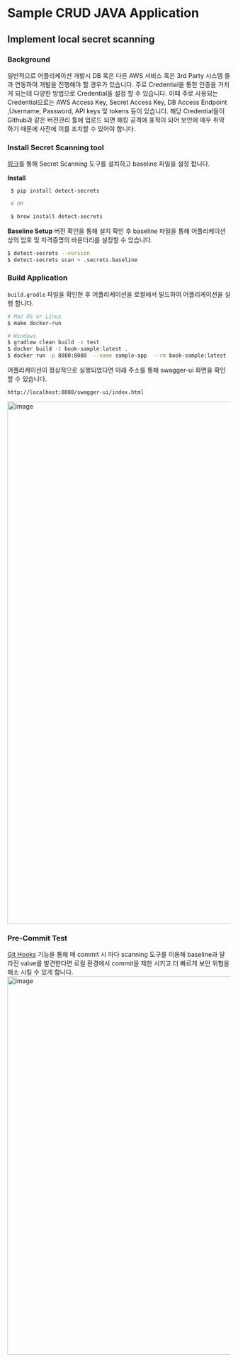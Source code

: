 # Sample CRUD JAVA Application

## Implement local secret scanning

### Background
일반적으로 어플리케이션 개발시 DB 혹은 다른 AWS 서비스 혹은 3rd Party 시스템 들과 연동하여 개발을 진행해야 할 경우가 있습니다. 주로 Credential을 통한 인증을 거치게 되는데 다양한 방법으로 Credential을 설정 할 수 있습니다. 이때 주로 사용되는 Credential으로는 AWS Access Key, Secret Access Key, DB Access Endpoint ,Username, Password, API keys 및 tokens 등이 있습니다. 해당 Credential들이 Github과 같은 버전관리 툴에 업로드 되면 해킹 공격에 표적이 되어 보안에 매우 취약 하기 때문에 사전에 이를 조치할 수 있어야 합니다.



### Install Secret Scanning tool
[링크](https://github.com/Yelp/detect-secrets)를 통해 Secret Scanning 도구를 설치하고 baseline 파일을 설정 합니다.



**Install**
```bash
 $ pip install detect-secrets

 # OR

 $ brew install detect-secrets
```


**Baseline Setup**
버전 확인을 통해 설치 확인 후 baseline 파일을 통해 어플리케이션상의 암호 및 자격증명의 바운더리를 설정할 수 있습니다.
```bash
$ detect-secrets --version
$ detect-secrets scan > .secrets.baseline
```




### Build Application
`build.gradle` 파일을 확인한 후 어플리케이션을 로컬에서 빌드하여 어플리케이션을 실행 합니다.
```bash
# Mac OS or Linux
$ make docker-run

# Windows
$ gradlew clean build -x test
$ docker build -t book-sample:latest .
$ docker run -p 8080:8080  --name sample-app  --rm book-sample:latest
```
어플리케이션이 정상적으로 실행되었다면 아래 주소를 통해 swagger-ui 화면을 확인 할 수 있습니다.
```
http://localhost:8080/swagger-ui/index.html
```
<img width="1179" alt="image" src="https://user-images.githubusercontent.com/47220755/218373024-0b8975d0-8337-4ac3-aebd-7cc2ab335eb7.png">



### Pre-Commit Test 
[Git Hooks](https://git-scm.com/book/ko/v2/Git%EB%A7%9E%EC%B6%A4-Git-Hooks) 기능을 통해 매 commit 시 마다 scanning 도구를 이용해 baseline과 달라진 value를 발견한다면 로컬 환경에서 commit을 제한 시키고 더 빠르게 보안 위협을 해소 시킬 수 있게 합니다.
<img width="855" alt="image" src="https://user-images.githubusercontent.com/47220755/218372647-7c8c9937-4bce-43a8-8ab7-5d31b0c8a23a.png">
